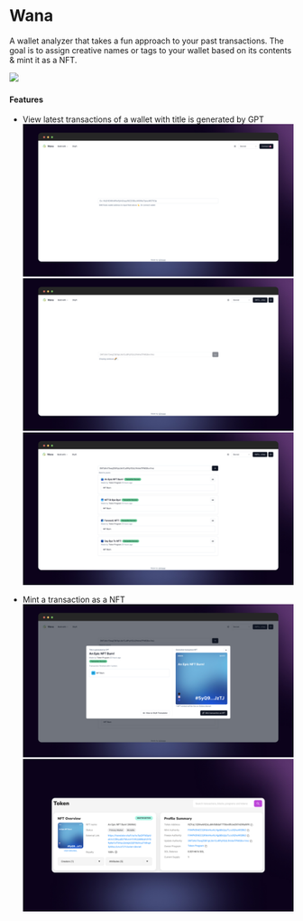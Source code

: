 # Wana

A wallet analyzer that takes a fun approach to your past transactions. The goal is to assign creative names or tags to your wallet based on its contents & mint it as a NFT.

![](/docs/demo.gif)

#### Features

- View latest transactions of a wallet with title is generated by GPT
  ![](/docs/1.jpg)
  ![](/docs/2.jpg)
  ![](/docs/3.jpg)

- Mint a transaction as a NFT
  ![](/docs/4.jpg)
  ![](/docs/5.jpg)

